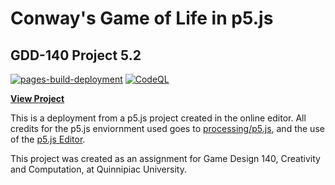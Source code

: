 # Conway's Game of Life in p5.js
## GDD-140 Project 5.2


[![pages-build-deployment](https://github.com/LittleTealeaf/GDD-140-Project-5.2/actions/workflows/pages/pages-build-deployment/badge.svg)](https://github.com/LittleTealeaf/GDD-140-Project-5.2/actions/workflows/pages/pages-build-deployment) [![CodeQL](https://github.com/LittleTealeaf/GDD-140-Project-5.2/actions/workflows/codeql-analysis.yml/badge.svg)](https://github.com/LittleTealeaf/GDD-140-Project-5.2/actions/workflows/codeql-analysis.yml)

[**View Project**](https://littletealeaf.github.io/GDD-140-Project-5.2/)

This is a deployment from a p5.js project created in the online editor. All credits for the p5.js enviornment used goes to [processing/p5.js](https://github.com/processing/p5.js), and the use of the [p5.js Editor](https://editor.p5js.org/).

This project was created as an assignment for Game Design 140, Creativity and Computation, at Quinnipiac University.
